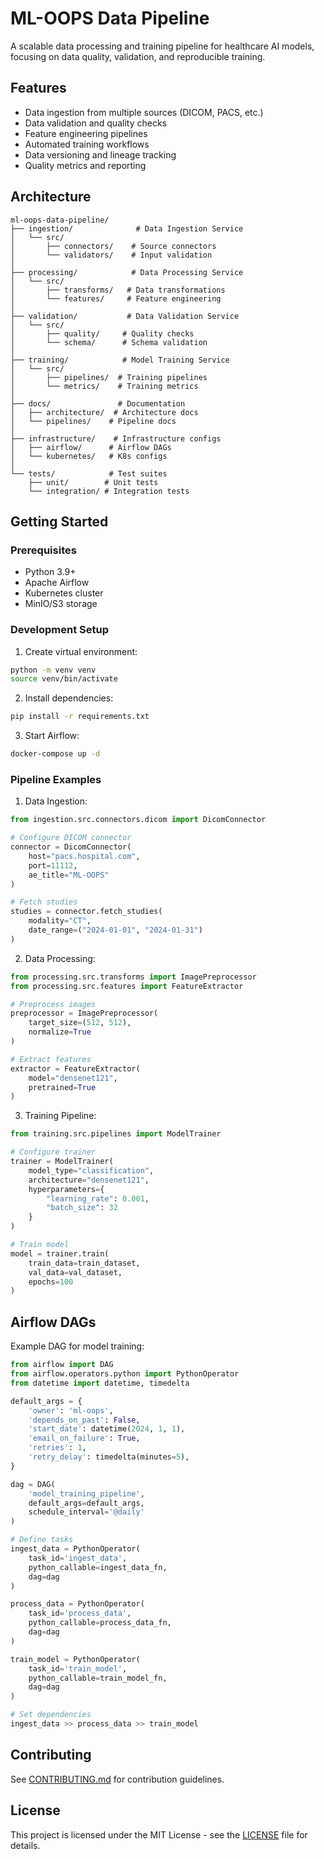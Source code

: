 # ML-OOPS Data Pipeline

A scalable data processing and training pipeline for healthcare AI models, focusing on data quality, validation, and reproducible training.

## Features

- Data ingestion from multiple sources (DICOM, PACS, etc.)
- Data validation and quality checks
- Feature engineering pipelines
- Automated training workflows
- Data versioning and lineage tracking
- Quality metrics and reporting

## Architecture

```
ml-oops-data-pipeline/
├── ingestion/              # Data Ingestion Service
│   └── src/
│       ├── connectors/    # Source connectors
│       └── validators/    # Input validation
│
├── processing/            # Data Processing Service
│   └── src/
│       ├── transforms/   # Data transformations
│       └── features/     # Feature engineering
│
├── validation/           # Data Validation Service
│   └── src/
│       ├── quality/     # Quality checks
│       └── schema/      # Schema validation
│
├── training/            # Model Training Service
│   └── src/
│       ├── pipelines/  # Training pipelines
│       └── metrics/    # Training metrics
│
├── docs/               # Documentation
│   ├── architecture/  # Architecture docs
│   └── pipelines/    # Pipeline docs
│
├── infrastructure/    # Infrastructure configs
│   ├── airflow/      # Airflow DAGs
│   └── kubernetes/   # K8s configs
│
└── tests/            # Test suites
    ├── unit/        # Unit tests
    └── integration/ # Integration tests
```

## Getting Started

### Prerequisites

- Python 3.9+
- Apache Airflow
- Kubernetes cluster
- MinIO/S3 storage

### Development Setup

1. Create virtual environment:
```bash
python -m venv venv
source venv/bin/activate
```

2. Install dependencies:
```bash
pip install -r requirements.txt
```

3. Start Airflow:
```bash
docker-compose up -d
```

### Pipeline Examples

1. Data Ingestion:
```python
from ingestion.src.connectors.dicom import DicomConnector

# Configure DICOM connector
connector = DicomConnector(
    host="pacs.hospital.com",
    port=11112,
    ae_title="ML-OOPS"
)

# Fetch studies
studies = connector.fetch_studies(
    modality="CT",
    date_range=("2024-01-01", "2024-01-31")
)
```

2. Data Processing:
```python
from processing.src.transforms import ImagePreprocessor
from processing.src.features import FeatureExtractor

# Preprocess images
preprocessor = ImagePreprocessor(
    target_size=(512, 512),
    normalize=True
)

# Extract features
extractor = FeatureExtractor(
    model="densenet121",
    pretrained=True
)
```

3. Training Pipeline:
```python
from training.src.pipelines import ModelTrainer

# Configure trainer
trainer = ModelTrainer(
    model_type="classification",
    architecture="densenet121",
    hyperparameters={
        "learning_rate": 0.001,
        "batch_size": 32
    }
)

# Train model
model = trainer.train(
    train_data=train_dataset,
    val_data=val_dataset,
    epochs=100
)
```

## Airflow DAGs

Example DAG for model training:

```python
from airflow import DAG
from airflow.operators.python import PythonOperator
from datetime import datetime, timedelta

default_args = {
    'owner': 'ml-oops',
    'depends_on_past': False,
    'start_date': datetime(2024, 1, 1),
    'email_on_failure': True,
    'retries': 1,
    'retry_delay': timedelta(minutes=5),
}

dag = DAG(
    'model_training_pipeline',
    default_args=default_args,
    schedule_interval='@daily'
)

# Define tasks
ingest_data = PythonOperator(
    task_id='ingest_data',
    python_callable=ingest_data_fn,
    dag=dag
)

process_data = PythonOperator(
    task_id='process_data',
    python_callable=process_data_fn,
    dag=dag
)

train_model = PythonOperator(
    task_id='train_model',
    python_callable=train_model_fn,
    dag=dag
)

# Set dependencies
ingest_data >> process_data >> train_model
```

## Contributing

See [CONTRIBUTING.md](CONTRIBUTING.md) for contribution guidelines.

## License

This project is licensed under the MIT License - see the [LICENSE](LICENSE) file for details.
